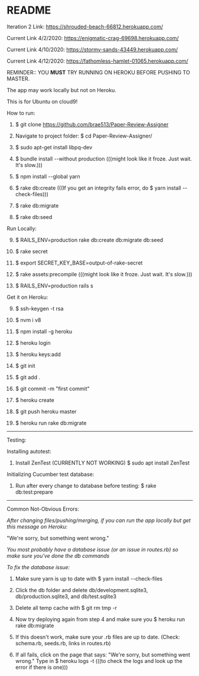 # README

Iteration 2 Link: https://shrouded-beach-66812.herokuapp.com/

Current Link 4/2/2020: https://enigmatic-crag-69698.herokuapp.com/

Current Link 4/10/2020: https://stormy-sands-43449.herokuapp.com/

Current Link 4/12/2020: https://fathomless-hamlet-01065.herokuapp.com/

REMINDER:: YOU **MUST** TRY RUNNING ON HEROKU BEFORE PUSHING TO MASTER.

The app may work locally but not on Heroku. 

This is for Ubuntu on cloud9!

How to run:

1. $ git clone https://github.com/brae513/Paper-Review-Assigner

2. Navigate to project folder: $ cd Paper-Review-Assigner/

3. $ sudo apt-get install libpq-dev

4. $ bundle install --without production (((might look like it froze. Just wait. It's slow.)))

5. $ npm install --global yarn

6. $ rake db:create (((If you get an integrity fails error, do $ yarn install --check-files)))

7. $ rake db:migrate

8. $ rake db:seed


Run Locally:

9. $ RAILS_ENV=production rake db:create db:migrate db:seed

10. $ rake secret

11. $ export SECRET_KEY_BASE=output-of-rake-secret

12. $ rake assets:precompile (((might look like it froze. Just wait. It's slow.)))

13. $ RAILS_ENV=production rails s

Get it on Heroku: 

9. $ ssh-keygen -t rsa

10. $ nvm i v8

11. $ npm install -g heroku

12. $ heroku login

13. $ heroku keys:add

14. $ git init

15. $ git add .

16. $ git commit -m "first commit"

17. $ heroku create

18. $ git push heroku master

19. $ heroku run rake db:migrate

-------------------------------------------------------------------
Testing:

Installing autotest:
1. Install ZenTest (CURRENTLY NOT WORKING)
   $ sudo apt install ZenTest

Initializing Cucumber test database:
1. Run after every change to database before testing:
   $ rake db:test:prepare
   
--------------------------------------------------------------------

Common Not-Obvious Errors:

*After changing files/pushing/merging, if you can run the app locally but get this message on Heroku:*

"We're sorry, but something went wrong."

*You most probably have a database issue (or an issue in routes.rb) so make sure you've done the db commands*

*To fix the database issue:*

1. Make sure yarn is up to date with $ yarn install --check-files

2. Click the db folder and delete db/development.sqlite3, db/production.sqlite3, and db/test.sqlite3

3. Delete all temp cache with $ git rm tmp -r

4. Now try deploying again from step 4 and make sure you $ heroku run rake db:migrate

5. If this doesn't work, make sure your .rb files are up to date. (Check: schema.rb, seeds.rb, links in routes.rb)

6. If all fails, click on the page that says: "We're sorry, but something went wrong."
   Type in $ heroku logs -t (((to check the logs and look up the error if there is one)))
